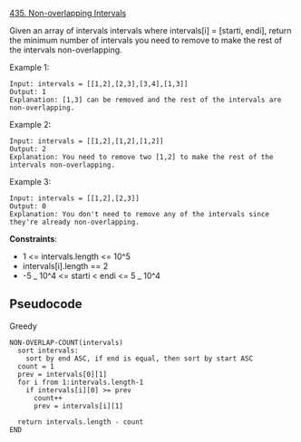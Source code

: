 [435. Non-overlapping Intervals](https://leetcode.com/problems/non-overlapping-intervals/)

Given an array of intervals intervals where intervals[i] = [starti, endi], return the minimum number of intervals you need to remove to make the rest of the intervals non-overlapping.

Example 1:

```
Input: intervals = [[1,2],[2,3],[3,4],[1,3]]
Output: 1
Explanation: [1,3] can be removed and the rest of the intervals are non-overlapping.
```

Example 2:

```
Input: intervals = [[1,2],[1,2],[1,2]]
Output: 2
Explanation: You need to remove two [1,2] to make the rest of the intervals non-overlapping.
```

Example 3:

```
Input: intervals = [[1,2],[2,3]]
Output: 0
Explanation: You don't need to remove any of the intervals since they're already non-overlapping.
```

**Constraints**:

-   1 <= intervals.length <= 10^5
-   intervals[i].length == 2
-   -5 _ 10^4 <= starti < endi <= 5 _ 10^4

## Pseudocode

Greedy

```
NON-OVERLAP-COUNT(intervals)
  sort intervals:
    sort by end ASC, if end is equal, then sort by start ASC
  count = 1
  prev = intervals[0][1]
  for i from 1:intervals.length-1
    if intervals[i][0] >= prev
      count++
      prev = intervals[i][1]

  return intervals.length - count
END
```
